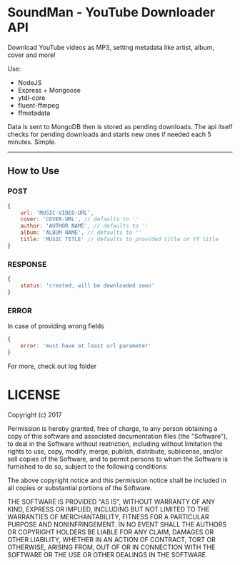 # SoundMan - YouTube Downloader API

Download YouTube videos as MP3, setting metadata like artist, album, cover and more!

Use:
- NodeJS
- Express + Mongoose
- ytdl-core
- fluent-ffmpeg
- ffmetadata

Data is sent to MongoDB then is stored as pending downloads. The api itself checks for pending downloads and starts new ones if needed each 5 minutes. Simple.

-----------

## How to Use

### POST

```js
{
	url: 'MUSIC-VIDEO-URL',
	cover: 'COVER-URL', // defaults to ''
	author: 'AUTHOR NAME', // defaults to ''
	album: 'ALBUM NAME', // defaults to ''
	title: 'MUSIC TITLE' // defaults to provided title or YT title
}
```

### RESPONSE

```js
{
	status: 'created, will be downloaded soon'
}
```

### ERROR

In case of providing wrong fields

```js
{
	error: 'must have at least url parameter'
}
```

For more, check out log folder


# LICENSE

Copyright (c) 2017

Permission is hereby granted, free of charge, to any person obtaining a copy
of this software and associated documentation files (the "Software"), to deal
in the Software without restriction, including without limitation the rights
to use, copy, modify, merge, publish, distribute, sublicense, and/or sell
copies of the Software, and to permit persons to whom the Software is
furnished to do so, subject to the following conditions:

The above copyright notice and this permission notice shall be included in all
copies or substantial portions of the Software.

THE SOFTWARE IS PROVIDED "AS IS", WITHOUT WARRANTY OF ANY KIND, EXPRESS OR
IMPLIED, INCLUDING BUT NOT LIMITED TO THE WARRANTIES OF MERCHANTABILITY,
FITNESS FOR A PARTICULAR PURPOSE AND NONINFRINGEMENT. IN NO EVENT SHALL THE
AUTHORS OR COPYRIGHT HOLDERS BE LIABLE FOR ANY CLAIM, DAMAGES OR OTHER
LIABILITY, WHETHER IN AN ACTION OF CONTRACT, TORT OR OTHERWISE, ARISING FROM,
OUT OF OR IN CONNECTION WITH THE SOFTWARE OR THE USE OR OTHER DEALINGS IN THE
SOFTWARE.